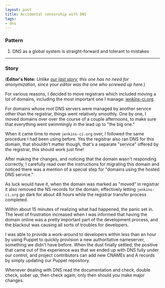 ```yaml
---
layout: post
title: Accidental censorship with DNS
tags:
- dns
---
```


### Pattern

1. DNS as a global system is straight-forward and tolerant to mistakes


---

### Story

(**Editor's Note:** *Unlike [our last
story](/2012/08/19/tear-down-this-wall.html), this one has no need for
anonymization, since your editor was the one who screwed up here.*)


For various reasons, I decided to move registrars which included moving a lot
of domains, including the most important one I manage:
[jenkins-ci.org](https://jenkins-ci.org).

For domains whose root DNS servers were managed by another service other than
the registrar, things went relatively smoothly. One by one, I moved domains
over over the course of a couple afternoons, to make sure that everything went
swimmingly in the lead up to "the big one."

When it came time to move `jenkins-ci.org` over, I followed the same procedure
I had been using before. Yes the registrar also ran DNS for this domain, that
shouldn't matter though, that's a separate "service" offered by the registrar,
this should work just fine!

After making the changes, and noticing that the domain wasn't responding
correctly, I carefully read over the instructions for migrating this domain and
noticed there was a mention of a special step for "domains using the hosted DNS
service."

As luck would have it, when the domain was marked as "moved" in registrar it
also removed the NS records for the domain, effectively letting
`jenkins-ci.org` go dark for about 48 hours while the registrar transfer
process completed.

Within about 15 minutes of realizing what had happened, the panic set in. The
level of frustration increased when I was informed that having the domain online was
a pretty important part of the development process, and the blackout was
causing all sorts of troubles for developers.


I was able to provide a work-around to developers within less than an hour by
using Puppet to quickly provision a new authoritative nameserver, something we
didn’t have before. When the dust finally settled, the positive that came out
of the experience was that we ended up with DNS fully under our control, and
project contributors can add new CNAMEs and A records by simply updating our
Puppet repository.


Whenever dealing with DNS read the documentation and check, double check, sober
up, then check again; only then should you make major changes.
